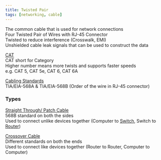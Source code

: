 ```yaml
---
title: Twisted Pair
tags: [networking, cable]
---
```


The common cable that is used for network connections  
Four Twisted Pair of Wires with RJ-45 Connector  
Twisted to reduce interference (Crosswalk, EMI)  
Unshielded cable leak signals that can be used to construct the data

<u>CAT</u>  
CAT short for Category  
Higher number means more twists and supports faster speeds  
e.g. CAT 5, CAT 5e, CAT 6, CAT 6A

<u>Cabling Standards</u>  
TIA/EIA-568A & TIA/EIA-568B (Order of the wire in RJ-45 connector)

### Types

<u>Straight Through/ Patch Cable</u>  
568B standard on both the sides  
Used to connect unlike devices together (Computer to [Switch](../../../Network%20Components/Switch.md), Switch to [Router](../../../Network%20Components/Router.md))

<u>Crossover Cable</u>  
Different standards on both the ends  
Used to connect like devices together (Router to Router, Computer to Computer)